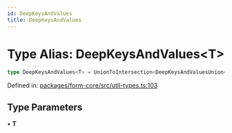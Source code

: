```yaml
---
id: DeepKeysAndValues
title: DeepKeysAndValues
---
```


<!-- DO NOT EDIT: this page is autogenerated from the type comments -->

# Type Alias: DeepKeysAndValues\<T\>

```ts
type DeepKeysAndValues<T> = UnionToIntersection<DeepKeysAndValuesUnion<T>>;
```

Defined in: [packages/form-core/src/util-types.ts:103](https://github.com/TanStack/form/blob/main/packages/form-core/src/util-types.ts#L103)

## Type Parameters

• **T**
